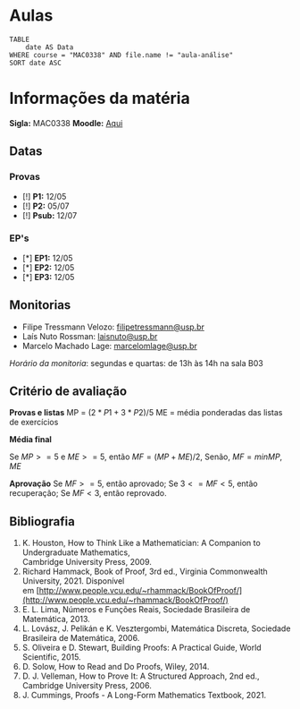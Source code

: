 # Aulas

```dataview
TABLE
	date AS Data
WHERE course = "MAC0338" AND file.name != "aula-análise"
SORT date ASC
```


# Informações da matéria

**Sigla:** MAC0338
**Moodle:** [Aqui](moodle.com)

## Datas

### Provas
- [!] **P1:** 12/05
- [!] **P2:** 05/07
- [!] **Psub:** 12/07

### EP's
- [*] **EP1:** 12/05
- [*] **EP2:** 12/05
- [*] **EP3:** 12/05

## Monitorias

- Filipe Tressmann Velozo: filipetressmann@usp.br  
- Laís Nuto Rossman: laisnuto@usp.br
- Marcelo Machado Lage: marcelomlage@usp.br

_Horário da monitoria_: segundas e quartas: de 13h às 14h na sala B03

## Critério de avaliação

**Provas e listas**
MP = $(2*P1 + 3*P2) / 5$
ME = média ponderadas das listas de exercícios

**Média final**

Se $MP >= 5$ e $ME >= 5$,
	então $MF = (MP + ME) / 2$,
Senão, $MF = min{MP, ME}$

**Aprovação**
Se $MF >= 5$, então aprovado;
Se $3 <= MF < 5$, então recuperação;
Se $MF < 3,$ então reprovado.

## Bibliografia

1. K. Houston, How to Think Like a Mathematician: A Companion to Undergraduate Mathematics,  
Cambridge University Press, 2009.  
2. Richard Hammack, Book of Proof, 3rd ed., Virginia Commonwealth University, 2021. Disponível em [http://www.people.vcu.edu/~rhammack/BookOfProof/](http://www.people.vcu.edu/~rhammack/BookOfProof/)  
3. E. L. Lima, Números e Funções Reais, Sociedade Brasileira de Matemática, 2013.  
4. L. Lovász, J. Pelikán e K. Vesztergombi, Matemática Discreta, Sociedade Brasileira de Matemática, 2006.  
5. S. Oliveira e D. Stewart, Building Proofs: A Practical Guide, World Scientific, 2015.  
6. D. Solow, How to Read and Do Proofs, Wiley, 2014.  
7. D. J. Velleman, How to Prove It: A Structured Approach, 2nd ed., Cambridge University Press, 2006.  
8. J. Cummings, Proofs - A Long-Form Mathematics Textbook, 2021.
